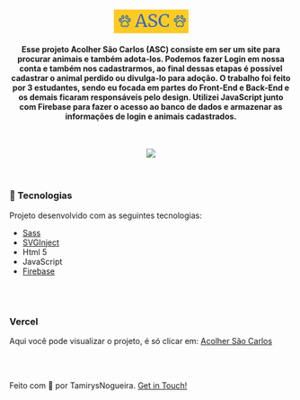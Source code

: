 

<h1 align="center">
    <img src="img/logo.png" alt="" align="center" >
</h1>

<h4 align="center">
    Esse projeto Acolher São Carlos (ASC) consiste em ser um site para procurar animais e também adota-los. Podemos fazer Login em nossa conta e também nos cadastrarmos, ao final dessas etapas
    é possível cadastrar o animal perdido ou divulga-lo para adoção. 
    O trabalho foi feito por 3 estudantes, sendo eu focada em partes do Front-End e Back-End e os demais ficaram responsáveis pelo design.
    Utilizei JavaScript junto com Firebase para fazer o acesso ao banco de dados e armazenar as informações de login e animais cadastrados. 
</h4>
<br>

<p align="center">
    <img src = "github/asc-gif.gif" width="1000px">
</p>
<br>

### 🚀 Tecnologias
<p> Projeto desenvolvido com as seguintes tecnologias: </p>

- [Sass](https://sass-lang.com/)
- [SVGInject](https://github.com/iconfu/svg-inject)
- Html 5
- JavaScript
- [Firebase](https://firebase.google.com/?hl=pt)


<br>

<br>

### Vercel
Aqui você pode visualizar o projeto, é só clicar em:
[Acolher São Carlos](https://asc-two.vercel.app/)

<br>

<br>

Feito com 💖 por TamirysNogueira. [Get in Touch!](https://www.linkedin.com/in/tamirys-nogueira-346958205/)
